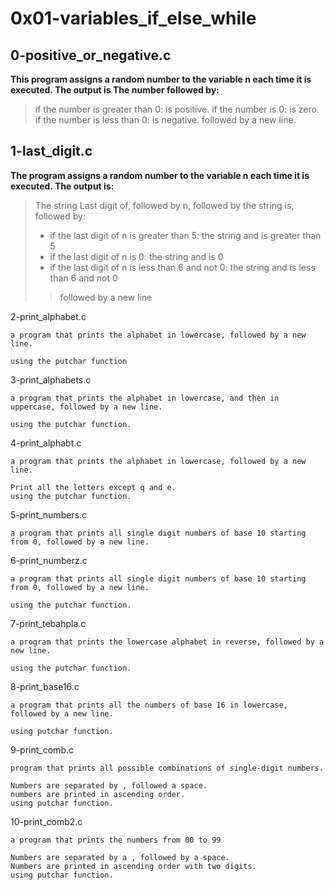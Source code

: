 # 0x01-variables_if_else_while

## 0-positive_or_negative.c

**This program assigns a random number to the variable n each time it is executed. The output is The number followed by:**

> if the number is greater than 0: is positive.
> if the number is 0: is zero.
> if the number is less than 0: is negative.
> followed by a new line.

## 1-last_digit.c

**The program assigns a random number to the variable n each time it is executed. The output is:**

> The string Last digit of, followed by n, followed by the string is, followed by:
> - if the last digit of n is greater than 5: the string and is greater than 5
> - if the last digit of n is 0: the string and is 0
> - if the last digit of n is less than 6 and not 0: the string and is less than 6 and not 0
>> followed by a new line

2-print_alphabet.c

    a program that prints the alphabet in lowercase, followed by a new line.

    using the putchar function

3-print_alphabets.c

    a program that prints the alphabet in lowercase, and then in uppercase, followed by a new line.

    using the putchar function.

4-print_alphabt.c

    a program that prints the alphabet in lowercase, followed by a new line.

    Print all the letters except q and e.
    using the putchar function.

5-print_numbers.c

    a program that prints all single digit numbers of base 10 starting from 0, followed by a new line.

6-print_numberz.c

    a program that prints all single digit numbers of base 10 starting from 0, followed by a new line.

    using the putchar function.

7-print_tebahpla.c

    a program that prints the lowercase alphabet in reverse, followed by a new line.

    using the putchar function.

8-print_base16.c

    a program that prints all the numbers of base 16 in lowercase, followed by a new line.

    using putchar function.

9-print_comb.c

    program that prints all possible combinations of single-digit numbers.

    Numbers are separated by , followed a space.
    numbers are printed in ascending order.
    using putchar function.

10-print_comb2.c

    a program that prints the numbers from 00 to 99

    Numbers are separated by a , followed by a space.
    Numbers are printed in ascending order with two digits.
    using putchar function.
